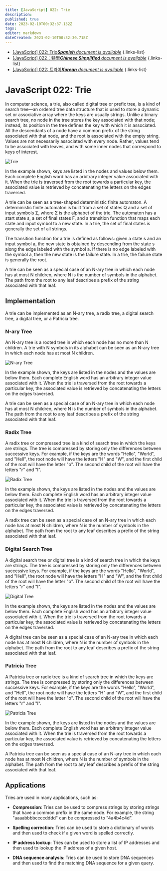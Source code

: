 ```yaml
---
title: [JavaScript] 022: Trie
description: 
published: true
date: 2023-02-10T00:32:37.132Z
tags: 
editor: markdown
dateCreated: 2023-02-10T00:32:30.718Z
---
```


- [[JavaScript] 022: Trio***Spanish** document is available*](/es/Knowledge-base/Algorithm/javascript-022-trie)
{.links-list}
- [[JavaScript] 022：特里***Chinese Simplified** document is available*](/zh/Knowledge-base/Algorithm/javascript-022-trie)
{.links-list}
- [[JavaScript] 022: 트라이***Korean** document is available*](/ko/Knowledge-base/Algorithm/javascript-022-trie)
{.links-list}


# JavaScript 022: Trie

In computer science, a trie, also called digital tree or prefix tree, is a kind of search tree—an ordered tree data structure that is used to store a dynamic set or associative array where the keys are usually strings. Unlike a binary search tree, no node in the tree stores the key associated with that node; instead, its position in the tree defines the key with which it is associated. All the descendants of a node have a common prefix of the string associated with that node, and the root is associated with the empty string. Values are not necessarily associated with every node. Rather, values tend to be associated with leaves, and with some inner nodes that correspond to keys of interest. 

![Trie](https://upload.wikimedia.org/wikipedia/commons/thumb/b/be/Trie_example.svg/200px-Trie_example.svg.png)

In the example shown, keys are listed in the nodes and values below them. Each complete English word has an arbitrary integer value associated with it. When the trie is traversed from the root towards a particular key, the associated value is retrieved by concatenating the letters on the edges traversed. 

A trie can be seen as a tree-shaped deterministic finite automaton. A deterministic finite automaton is built from a set of states Q and a set of input symbols Σ, where Σ is the alphabet of the trie. The automaton has a start state s, a set of final states F, and a transition function that maps each state and input symbol to a new state. In a trie, the set of final states is generally the set of all strings. 

The transition function for a trie is defined as follows: given a state s and an input symbol a, the new state is obtained by descending from the state s along the edge labeled with the symbol a. If there is no edge labeled with the symbol a, then the new state is the failure state. In a trie, the failure state is generally the root.

A trie can be seen as a special case of an N-ary tree in which each node has at most N children, where N is the number of symbols in the alphabet. The path from the root to any leaf describes a prefix of the string associated with that leaf.

## Implementation

A trie can be implemented as an N-ary tree, a radix tree, a digital search tree, a digital tree, or a Patricia tree. 

### N-ary Tree

An N-ary tree is a rooted tree in which each node has no more than N children. A trie with N symbols in its alphabet can be seen as an N-ary tree in which each node has at most N children. 

![N-ary Tree](https://upload.wikimedia.org/wikipedia/commons/thumb/5/5e/Trie_nary_tree_example.svg/200px-Trie_nary_tree_example.svg.png)

In the example shown, the keys are listed in the nodes and the values are below them. Each complete English word has an arbitrary integer value associated with it. When the trie is traversed from the root towards a particular key, the associated value is retrieved by concatenating the letters on the edges traversed. 

A trie can be seen as a special case of an N-ary tree in which each node has at most N children, where N is the number of symbols in the alphabet. The path from the root to any leaf describes a prefix of the string associated with that leaf.

### Radix Tree

A radix tree or compressed tree is a kind of search tree in which the keys are strings. The tree is compressed by storing only the differences between successive keys. For example, if the keys are the words "Hello", "World", and "Hell", the root node will have the letters "H" and "W", and the first child of the root will have the letter "o". The second child of the root will have the letters "r" and "l". 

![Radix Tree](https://upload.wikimedia.org/wikipedia/commons/thumb/a/ae/Radix_tree.svg/200px-Radix_tree.svg.png)

In the example shown, the keys are listed in the nodes and the values are below them. Each complete English word has an arbitrary integer value associated with it. When the trie is traversed from the root towards a particular key, the associated value is retrieved by concatenating the letters on the edges traversed. 

A radix tree can be seen as a special case of an N-ary tree in which each node has at most N children, where N is the number of symbols in the alphabet. The path from the root to any leaf describes a prefix of the string associated with that leaf.

### Digital Search Tree

A digital search tree or digital tree is a kind of search tree in which the keys are strings. The tree is compressed by storing only the differences between successive keys. For example, if the keys are the words "Hello", "World", and "Hell", the root node will have the letters "H" and "W", and the first child of the root will have the letter "o". The second child of the root will have the letters "r" and "l". 

![Digital Tree](https://upload.wikimedia.org/wikipedia/commons/thumb/b/b4/Digital_tree.svg/200px-Digital_tree.svg.png)

In the example shown, the keys are listed in the nodes and the values are below them. Each complete English word has an arbitrary integer value associated with it. When the trie is traversed from the root towards a particular key, the associated value is retrieved by concatenating the letters on the edges traversed. 

A digital tree can be seen as a special case of an N-ary tree in which each node has at most N children, where N is the number of symbols in the alphabet. The path from the root to any leaf describes a prefix of the string associated with that leaf.

### Patricia Tree

A Patricia tree or radix tree is a kind of search tree in which the keys are strings. The tree is compressed by storing only the differences between successive keys. For example, if the keys are the words "Hello", "World", and "Hell", the root node will have the letters "H" and "W", and the first child of the root will have the letter "o". The second child of the root will have the letters "r" and "l". 

![Patricia Tree](https://upload.wikimedia.org/wikipedia/commons/thumb/0/0d/Patricia_tree.svg/200px-Patricia_tree.svg.png)

In the example shown, the keys are listed in the nodes and the values are below them. Each complete English word has an arbitrary integer value associated with it. When the trie is traversed from the root towards a particular key, the associated value is retrieved by concatenating the letters on the edges traversed. 

A Patricia tree can be seen as a special case of an N-ary tree in which each node has at most N children, where N is the number of symbols in the alphabet. The path from the root to any leaf describes a prefix of the string associated with that leaf.

## Applications

Tries are used in many applications, such as:

- **Compression**: Tries can be used to compress strings by storing strings that have a common prefix in the same node. For example, the string "aaaabbbbccccdddd" can be compressed to "4a4b4c4d".

- **Spelling correction**: Tries can be used to store a dictionary of words and then used to check if a given word is spelled correctly.

- **IP address lookup**: Tries can be used to store a list of IP addresses and then used to lookup the IP address of a given host.

- **DNA sequence analysis**: Tries can be used to store DNA sequences and then used to find the matching DNA sequence for a given query.